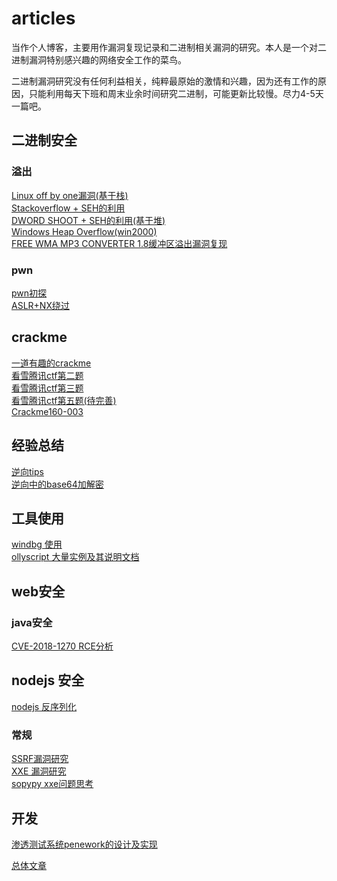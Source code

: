 # articles

当作个人博客，主要用作漏洞复现记录和二进制相关漏洞的研究。本人是一个对二进制漏洞特别感兴趣的网络安全工作的菜鸟。

二进制漏洞研究没有任何利益相关，纯粹最原始的激情和兴趣，因为还有工作的原因，只能利用每天下班和周末业余时间研究二进制，可能更新比较慢。尽力4-5天一篇吧。

## 二进制安全

### 溢出

[Linux off by one漏洞(基于栈)](https://github.com/xinali/articles/issues/28)       
[Stackoverflow + SEH的利用](https://github.com/xinali/articles/issues/24)      
[DWORD SHOOT + SEH的利用(基于堆)](https://github.com/xinali/articles/issues/25)        
[Windows Heap Overflow(win2000)](https://github.com/xinali/articles/issues/18)   
[FREE WMA MP3 CONVERTER 1.8缓冲区溢出漏洞复现](https://github.com/xinali/articles/issues/21)

### pwn


[pwn初探](https://github.com/xinali/articles/issues/17)  
[ASLR+NX绕过](https://github.com/xinali/articles/issues/4)

## crackme

[一道有趣的crackme](https://github.com/xinali/articles/issues/11)  
[看雪腾讯ctf第二题](https://github.com/xinali/articles/issues/12)  
[看雪腾讯ctf第三题](https://github.com/xinali/articles/issues/13)  
[看雪腾讯ctf第五题(待完善)](https://github.com/xinali/articles/issues/14)  
[Crackme160-003](https://github.com/xinali/articles/issues/20)  

## 经验总结

[逆向tips](https://github.com/xinali/articles/issues/2)  
[逆向中的base64加解密](https://github.com/xinali/articles/issues/5)

## 工具使用
[windbg 使用](https://github.com/xinali/articles/issues/7)  
[ollyscript 大量实例及其说明文档](https://github.com/xinali/articles/issues/6)

## web安全

### java安全

[CVE-2018-1270 RCE分析](https://github.com/xinali/articles/issues/27)  


## nodejs 安全

[nodejs 反序列化](https://github.com/xinali/articles/issues/19)

### 常规

[SSRF漏洞研究](https://github.com/xinali/articles/issues/16)   
[XXE 漏洞研究](https://github.com/xinali/articles/issues/1)   
[sopypy xxe问题思考](https://github.com/xinali/articles/issues/9)


## 开发

[渗透测试系统penework的设计及实现](https://github.com/xinali/articles/issues/22)





[总体文章](https://github.com/xinali/articles/issues)
